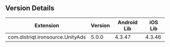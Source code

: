 ## Version Details

| Extension | Version | Android Lib | iOS Lib |
| --- | --- | --- | --- |
| com.distriqt.ironsource.UnityAds | 5.0.0 | 4.3.47 | 4.3.46 |
